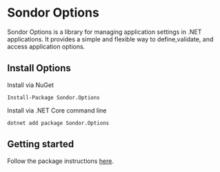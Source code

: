 # Sondor Options
Sondor Options is a library for managing application settings in .NET applications.
It provides a simple and flexible way to define,validate, and access application options.

## Install Options
Install via NuGet
```cli
Install-Package Sondor.Options
```
Install via .NET Core command line
```cli
dotnet add package Sondor.Options
```

## Getting started
Follow the package instructions [here](/Sondor.Options/README.md).